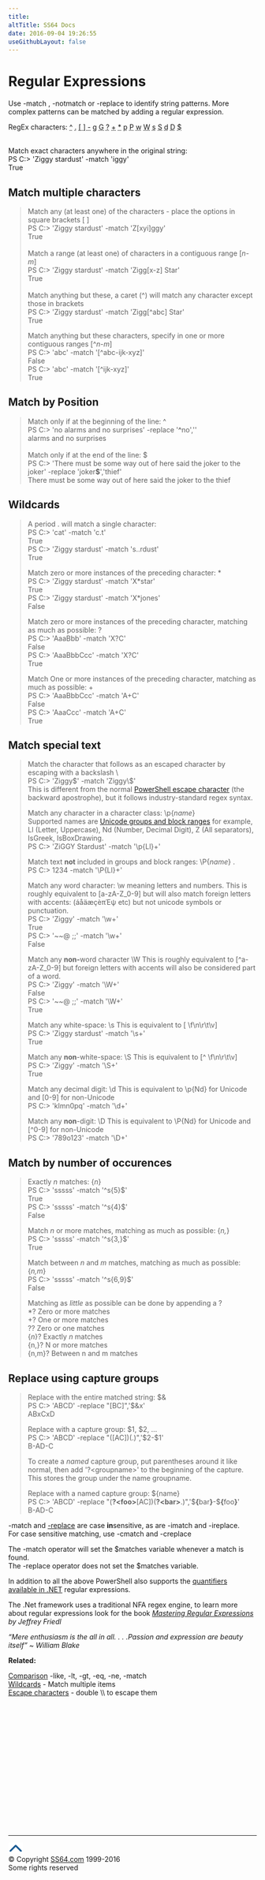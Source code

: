 ```yaml
---
title:
altTitle: SS64 Docs
date: 2016-09-04 19:26:55
useGithubLayout: false
---
```

<!-- #BeginLibraryItem "/Library/head_pssyntax.lbi" --><!-- #EndLibraryItem --><h1>Regular Expressions</h1> 
<p>Use  <span class="code">-match</span> , <span class="code">-notmatch</span> or <span class="code">-replace</span> to identify string patterns. More complex patterns can be matched by adding a  regular expression.</p>
<p> RegEx characters:<span class="code"> <abbr title="Beginning of line (or NOT)">^</abbr> <abbr title="Single character"> .</abbr> <abbr title="One of a range">[ ] -</abbr> <abbr title="Zero or more charaters">g</abbr> <abbr title="One or more charaters">G</abbr> <abbr title="Zero or one matches, matching as much as possible">?</abbr>  <abbr title="One or more matches, matching as much as possible">+</abbr> <abbr title="Zero or more instances of the preceding character">*</abbr> <abbr title="Match any character in a  character class{ }">p</abbr> <abbr title="Match text not included in groups and block ranges{ }">P</abbr> <abbr title="Word">w</abbr> <abbr title="Non-Word">W</abbr> <abbr title="Match any white-space">s</abbr> <abbr title="Match any Non-white-space">S</abbr> <abbr title="Match any decimal digit">d</abbr> <abbr title="Match any non-digit">D</abbr> <abbr title="End of String">$</abbr></span></p>
<p><br>
Match exact characters anywhere in the original string:<br>
<span class="code">PS C:&gt; 'Ziggy stardust' -match 'iggy'<br>
True</span><br>
</p>
<h2>Match multiple characters</h2>
<blockquote>
<p>Match any (at least one) of the characters - place the options in square brackets<span class="code"> [ ]     </span><br>
<span class="code">PS C:&gt; 'Ziggy stardust' -match 'Z[xyi]ggy'<br>
True</span><br>           
<br>Match a range (at least one) of characters in a contiguous range <span class="code"> [<i>n</i>-<i>m</i>]</span><br>
<span class="code">PS C:&gt; 'Ziggy stardust' -match 'Zigg[x-z] Star'</span><br>
<span class="code">True</span><br>           
<br>
Match anything but these, a caret (<span class="code">^</span>) will match any character except    those in brackets<br>
<span class="code">PS C:&gt; 'Ziggy stardust' -match 'Zigg[^abc] Star'</span><br>
<span class="code">True</span></p>
<p>Match anything but these  characters, specify in one or more  contiguous ranges <span class="code"> [^<i>n</i>-<i>m</i>]</span><br>
<span class="code">PS C:&gt; 'abc' -match '[^abc-ijk-xyz]'<br>
False<br>
PS C:&gt; 'abc' -match '[^ijk-xyz]'<br>
True</span></p>
</blockquote>
<h2>Match by Position</h2>
<blockquote>
<p>Match only if at the  beginning of the line:<span class="code"> ^</span> <br>                 
<span class="code">PS C:&gt; 'no alarms and no surprises' -replace '<b>^</b>no',''<br>
</span><span class="code">alarms and no surprises</span><br>                 
<br>
Match only if at the  end of the line:<span class="code">  $ </span><br>
<span class="code">PS C:&gt; 'There must be some way out of here said the joker to the joker' -replace 'joker<b>$</b>','thief'<br>
There must be some way out of here said the joker to the thief</span></p>
</blockquote>
<h2>Wildcards</h2>
<blockquote>
<p>A period <span class="code">.</span> will match a single character:<br>
<span class="code">PS C:&gt; 'cat' -match 'c.t'<br>
True</span><br>
<span class="code">PS C:&gt; 'Ziggy stardust' -match 's..rdust'<br>
True</span></p>
<p>Match zero or more instances of the preceding character:<span class="code"> * </span><br>
<span class="code">PS C:&gt; 'Ziggy stardust' -match 'X*star'<br>
True</span><br>
<span class="code">PS C:&gt; 'Ziggy stardust' -match 'X*jones'<br> 
False
</span><br>
</p>
<p>Match zero or more instances of the preceding character, matching as much as possible:<span class="code"> ?</span> <br>
<span class="code">PS C:&gt; 'AaaBbb' -match 'X?C'<br>
False <br>
PS C:&gt; 'AaaBbbCcc' -match 'X?C'<br>
True</span></p>
<p>Match One or more instances of the preceding character, matching as much as possible:<span class="code"> +</span> <br>
<span class="code">PS C:&gt; 'AaaBbbCcc' -match 'A+C'<br>
False<br>
PS C:&gt; 'AaaCcc' -match 'A+C'<br>
True<br></span></p>
</blockquote>
<h2>Match special text</h2>
<blockquote>
<p>Match the character that follows as an escaped character by escaping with a backslash<span class="code"> \</span><br> 
<span class="code">PS C:&gt; 'Ziggy$' -match 'Ziggy\$'</span><br>
This is different from the normal <a href="syntax-esc.html">PowerShell escape character</a> (the backward apostrophe), but it follows industry-standard regex syntax.</p>
<p>Match any character in a  character class:<span class="code"> \p{<i>name</i>}</span> <br>
Supported names are <a href="http://msdn.microsoft.com/en-us/library/20bw873z.aspx">Unicode groups and block ranges</a> for example, <span class="code">Ll </span>(Letter, Uppercase), <span class="code">Nd</span> (Number, Decimal Digit), <span class="code">Z</span> (All separators), IsGreek, IsBoxDrawing.<br>
<span class="code">PS C:&gt; 'ZiGGY Stardust' -match '\p{Ll}+'</span></p>
<p>Match text <b>not</b> included in groups and block ranges: <span class="code">\P{<i>name</i>}</span> . <br>
<span class="code">PS C:&gt; 1234 -match '\P{Ll}+'</span></p>
<p>Match any word character<span class="code">: \w </span> meaning letters and numbers. This is roughly equivalent to  <span class="code">[a-zA-Z_0-9]</span> but will also match foreign letters with accents: (<span class="code">áåäæçèπΈψ</span> etc) but not unicode symbols or punctuation.<br>
<span class="code">PS C:&gt; 'Ziggy' -match '\w+'<br>
True
<br>
PS C:&gt; '~~@ ;;' -match '\w+'<br> 
False
</span></p>
<p>Match any <b>non-</b>word character <span class="code">\W </span>This is roughly equivalent to <span class="code">[^a-zA-Z_0-9]</span> but  foreign letters with accents will also be considered part of a word.<br>
<span class="code">PS C:&gt; 'Ziggy' -match '\W+'<br>
False<br>
PS C:&gt; '~~@ ;;' -match '\W+'<br>
True</span></p>
<p>Match any white-space: <span class="code">\s </span>This is equivalent to [ \f\n\r\t\v]<br>
<span class="code">PS C:&gt; 'Ziggy stardust' -match '\s+'<br>
True</span></p>
<p>Match any <b>non</b>-white-space<span class="code">: \S </span>This is equivalent to [^ \f\n\r\t\v]<br>
<span class="code">PS C:&gt; 'Ziggy' -match '\S+'<br>
True</span></p>
<p>Match any decimal digit<span class="code">: \d </span>This is equivalent to  \p{Nd} for Unicode and [0-9] for non-Unicode<br>
<span class="code">PS C:&gt; 'klmn0pq' -match '\d+'</span></p>
<p>Match any <b>non</b>-digit:<span class="code"> \D </span>This is equivalent to  \P{Nd} for Unicode and [^0-9] for non-Unicode<br>
<span class="code">PS C:&gt; '789o123' -match '\D+'</span></p>
</blockquote>
<h2>Match by number of occurences</h2>
<blockquote>
<p>Exactly <i>n</i> matches:<span class="code"> {<i>n</i>}</span><br>
<span class="code">PS C:&gt; 'sssss' -match '^s{5}$'<br>
True<br>
PS C:&gt; 'sssss' -match '^s{4}$'<br> 
False
</span></p>
<p>Match <i>n</i> or more matches, matching as much as possible:<span class="code"> {<i>n,</i>}</span><br>
<span class="code">PS C:&gt; 'sssss' -match '^s{3,}$'<br>
True</span></p>
<p>Match between <i>n</i> and <i>m </i>matches, matching as much as possible:<span class="code"> {<i>n,m</i>}</span><br>
<span class="code">PS C:&gt; 'sssss' -match '^s{6,9}$'<br>
False</span></p>
<p> Matching as <i>little</i> as possible can be done by appending a<span class="code"> ? </span><br>
<span class="code">*? </span>Zero or more matches<br>
<span class="code">+? </span>One or more matches<br>
<span class="code">?? </span>Zero or one matches<br>
<span class="code">{<i>n</i>}?</span> Exactly <i>n</i> matches<br>
<span class="code">{n,}? </span>N or more matches<br>
<span class="code">{n,m}? </span>Between n and m matches</p>
</blockquote>
<h2>Replace using capture groups</h2>
<blockquote>
<p>Replace with the entire matched string: 
<span class="code">$&amp;  </span><br>
<span class="code">PS C:&gt; 'ABCD' -replace "[BC]",'$&amp;x' <br>
ABxCxD</span></p>
<p>Replace with a capture group: <span class="code">$1, $2, … </span><br>
<span class="code">PS C:&gt; 'ABCD' -replace "([AC])(.)",'$2-$1' <br>
B-AD-C</span></p>
<p>To create a <i>named</i> capture group,  put  parentheses around it  like normal, then add <span class="code">'?&lt;groupname&gt;'</span> to the beginning of the capture.  This stores the group under the name <span class="code">groupname</span>.</p>
<p>Replace with a named capture group: <span class="code">${name} </span><br>
<span class="code">PS C:&gt; 'ABCD' -replace "(<b>?&lt;foo&gt;</b>[AC])(<b>?&lt;bar&gt;</b>.)",'$<b>{</b>bar<b>}</b>-$<b>{</b>foo<b>}</b>' <br>
B-AD-C</span></p>
</blockquote>
<p><span class="code">-match</span> and <a href="replace.html">-replace</a> are case <b>in</b>sensitive, as are <span class="code">-imatch</span> and <span class="code">-ireplace</span>. <br>
For case sensitive matching, use <span class="code">-cmatch</span> and <span class="code">-creplace</span></p>
<p>The <span class="code">-match</span> operator will set the <span class="code">$matches</span> variable whenever a match is found.<br>
The <span class="code">-replace</span> operator does not set the <span class="code">$matches</span> variable.<br>
</p>
<p>In addition to all the above PowerShell also supports the <a href="http://msdn.microsoft.com/en-us/library/3206d374(VS.71).aspx">quantifiers available in .NET</a> regular expressions.</p>
<p>The .Net framework uses a traditional NFA regex engine, to learn more about regular expressions look for the book <i><a href="http://www.amazon.com/dp/0596528124?tag=ss64">Mastering Regular Expressions</a> by Jeffrey Friedl</i></p>
<p class="quote"><i>“Mere enthusiasm is the all in all. . . .Passion and expression are beauty itself” ~ William Blake</i></p>
<p><b>Related:</b></p>
<p><a href="syntax-compare.html">Comparison</a> -like, -lt, -gt, -eq, -ne, -match<br>
<a href="syntax-wildcards.html">Wildcards</a> - Match multiple items<br>
<a href="syntax-esc.html">Escape characters</a> - double \\ to escape them </p><!-- #BeginLibraryItem "/Library/foot_ps.lbi" --><p><script async="" src="//pagead2.googlesyndication.com/pagead/js/adsbygoogle.js"></script>
<!-- PowerShell300 -->
<ins class="adsbygoogle" style="display:inline-block;width:300px;height:250px" data-ad-client="ca-pub-6140977852749469" data-ad-slot="6253539900"></ins>
<script>
(adsbygoogle = window.adsbygoogle || []).push({});
</script></p>
<hr>
<div id="bl" class="footer"><a href="#"><img src="../images/top.png" width="30" height="22" alt="Back to the Top"></a></div>
<div id="br" class="footer, tagline">© Copyright <a href="http://ss64.com/">SS64.com</a> 1999-2016<br>
Some rights reserved</div><!-- #EndLibraryItem -->

